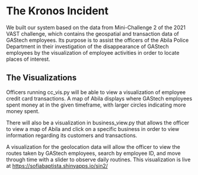 # The Kronos Incident 

We built our system based on the data from Mini-Challenge 2 of the 2021 VAST challenge, which contains the geospatial and transaction data of GAStech employees. Its purpose is to assist the officers of the Abila Police Department in their investigation of the disappearance of GAStech employees by the visualization of employee activities in order to locate places of interest.

## The Visualizations 

Officers running cc_vis.py will be able to view a   visualization of employee credit card transactions. A map of Abila displays where GAStech employees spent money at in the given timeframe, with larger circles indicating more money spent. 

There will also be a visualization in business_view.py that allows the officer to view a map of Abila and click on a specific business in order to view information regarding its customers and transactions. 

A visualization for the geolocation data will allow the officer to view the routes taken by GAStech employees, search by employee ID, and move through time with a slider to observe daily routines. This visualization is live at https://sofiabaptista.shinyapps.io/sin2/
